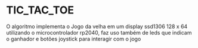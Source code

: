 # TIC_TAC_TOE
O algoritmo implementa o Jogo da velha em um display ssd1306 128 x 64 utilizando o microcontrolador rp2040, faz uso também de leds que indicam o ganhador e botões joystick para interagir com o jogo
